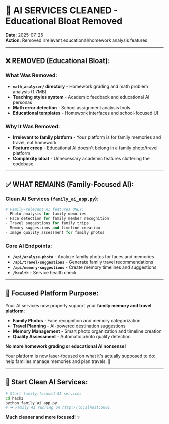 # 🧹 AI SERVICES CLEANED - Educational Bloat Removed

**Date:** 2025-07-25  
**Action:** Removed irrelevant educational/homework analysis features

---

## ❌ **REMOVED (Educational Bloat):**

### **What Was Removed:**
- **`math_analyzer/` directory** - Homework grading and math problem analysis (1.7MB)
- **Teaching styles system** - Academic feedback and educational AI personas
- **Math error detection** - School assignment analysis tools
- **Educational templates** - Homework interfaces and school-focused UI

### **Why It Was Removed:**
- **Irrelevant to family platform** - Your platform is for family memories and travel, not homework
- **Feature creep** - Educational AI doesn't belong in a family photo/travel platform
- **Complexity bloat** - Unnecessary academic features cluttering the codebase

---

## ✅ **WHAT REMAINS (Family-Focused AI):**

### **Clean AI Services (`family_ai_app.py`):**
```python
# Family-relevant AI features ONLY:
- Photo analysis for family memories
- Face detection for family member recognition  
- Travel suggestions for family trips
- Memory suggestions and timeline creation
- Image quality assessment for family photos
```

### **Core AI Endpoints:**
- **`/api/analyze-photo`** - Analyze family photos for faces and memories
- **`/api/travel-suggestions`** - Generate family travel recommendations
- **`/api/memory-suggestions`** - Create memory timelines and suggestions
- **`/health`** - Service health check

---

## 🎯 **Focused Platform Purpose:**

Your AI services now properly support your **family memory and travel platform**:

- **Family Photos** - Face recognition and memory categorization
- **Travel Planning** - AI-powered destination suggestions  
- **Memory Management** - Smart photo organization and timeline creation
- **Quality Assessment** - Automatic photo quality detection

**No more homework grading or educational AI nonsense!** 

Your platform is now laser-focused on what it's actually supposed to do: help families manage memories and plan travels. 🎯

---

## 🚀 **Start Clean AI Services:**

```bash
# Start family-focused AI services
cd hack2
python family_ai_app.py
# ➜ Family AI running on http://localhost:5001
```

**Much cleaner and more focused!** ✨